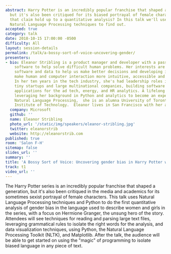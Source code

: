 ```yaml
---
abstract: Harry Potter is an incredibly popular franchise that shaped a generation,
  but it's also been critiqued for its biased portrayal of female characters. Does
  that claim hold up to a quantitative analysis? In this talk we'll use Python and
  Natural Language Processing techniques to find out.
accepted: true
category: talk
date: 2018-10-15 17:00:00 -0500
difficulty: All
layout: session-details
permalink: /talk/a-bossy-sort-of-voice-uncovering-gender/
presenters:
- bio: Eleanor Stribling is a product manager and developer with a passion for using
    software to help solve difficult human problems. Her interests are around using
    software and data to help us make better decisions and developing interfaces that
    make human and computer interaction more intuitive, accessible and conversational.
    In her ten years in the tech industry, she's had leadership roles in  in both
    tiny startups and large multinational companies, building software rooted in data
    applications for the ad tech, energy, and HR analytics. A lifelong learner currently
    leveraging her background in Python and analytics to become an expert in AI and
    Natural Language Processing,  she is an alumna University of Toronto and the Massachusetts
    Institute of Technology.  Eleanor lives in San Francisco with her amazing family.
  company: Microsoft
  github: ''
  name: Eleanor Stribling
  photo_url: '/static/img/speakers/eleanor-stribling.jpg'
  twitter: eleanorstrib
  website: http://eleanorstrib.com
published: true
room: 'Salon F-H'
sitemap: false
slides_url: ''
summary: ''
title: 'A Bossy Sort of Voice: Uncovering gender bias in Harry Potter with Python'
track: t1
video_url: ''
---
```


The Harry Potter series is an incredibly popular franchise that shaped a generation, but it's also been critiqued in the media and academics for its sometimes sexist portrayal of female characters.    This talk uses Natural Language Processing techniques and Python to do the first quantitative analysis of gender bias in the language used to describe women and girls in the series, with a focus on Hermione Granger, the unsung hero of the story.  Attendees will see techniques for reading and parsing large text files, leveraging grammatical rules to isolate the right words for the analysis, and data visualization techniques, using Python, the Natural Language Processing Toolkit (NLTK), and Matplotlib.  After the talk, the audience will be able to get started on using the "magic" of programming to isolate biased language in any piece of text.
